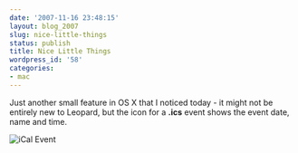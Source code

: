 ```yaml
---
date: '2007-11-16 23:48:15'
layout: blog_2007
slug: nice-little-things
status: publish
title: Nice Little Things
wordpress_id: '58'
categories:
- mac
---
```


Just another small feature in OS X that I noticed today - it might not be
entirely new to Leopard, but the icon for a **.ics** event shows the event
date, name and time.

![iCal Event](http://alex.mullr.net/blog/wp-content/uploads/ical-event.png)

